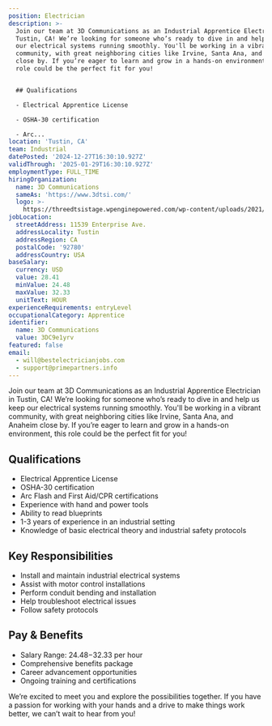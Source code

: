 ```yaml
---
position: Electrician
description: >-
  Join our team at 3D Communications as an Industrial Apprentice Electrician in
  Tustin, CA! We’re looking for someone who’s ready to dive in and help us keep
  our electrical systems running smoothly. You'll be working in a vibrant
  community, with great neighboring cities like Irvine, Santa Ana, and Anaheim
  close by. If you’re eager to learn and grow in a hands-on environment, this
  role could be the perfect fit for you!


  ## Qualifications

  - Electrical Apprentice License

  - OSHA-30 certification

  - Arc...
location: 'Tustin, CA'
team: Industrial
datePosted: '2024-12-27T16:30:10.927Z'
validThrough: '2025-01-29T16:30:10.927Z'
employmentType: FULL_TIME
hiringOrganization:
  name: 3D Communications
  sameAs: 'https://www.3dtsi.com/'
  logo: >-
    https://threedtsistage.wpenginepowered.com/wp-content/uploads/2021/01/logo-default.png
jobLocation:
  streetAddress: 11539 Enterprise Ave.
  addressLocality: Tustin
  addressRegion: CA
  postalCode: '92780'
  addressCountry: USA
baseSalary:
  currency: USD
  value: 28.41
  minValue: 24.48
  maxValue: 32.33
  unitText: HOUR
experienceRequirements: entryLevel
occupationalCategory: Apprentice
identifier:
  name: 3D Communications
  value: 3DC9e1yrv
featured: false
email:
  - will@bestelectricianjobs.com
  - support@primepartners.info
---
```




Join our team at 3D Communications as an Industrial Apprentice Electrician in Tustin, CA! We’re looking for someone who’s ready to dive in and help us keep our electrical systems running smoothly. You'll be working in a vibrant community, with great neighboring cities like Irvine, Santa Ana, and Anaheim close by. If you’re eager to learn and grow in a hands-on environment, this role could be the perfect fit for you!

## Qualifications
- Electrical Apprentice License
- OSHA-30 certification
- Arc Flash and First Aid/CPR certifications
- Experience with hand and power tools
- Ability to read blueprints
- 1-3 years of experience in an industrial setting
- Knowledge of basic electrical theory and industrial safety protocols

## Key Responsibilities
- Install and maintain industrial electrical systems
- Assist with motor control installations
- Perform conduit bending and installation
- Help troubleshoot electrical issues
- Follow safety protocols

## Pay & Benefits
- Salary Range: $24.48-$32.33 per hour
- Comprehensive benefits package
- Career advancement opportunities
- Ongoing training and certifications

We’re excited to meet you and explore the possibilities together. If you have a passion for working with your hands and a drive to make things work better, we can’t wait to hear from you!